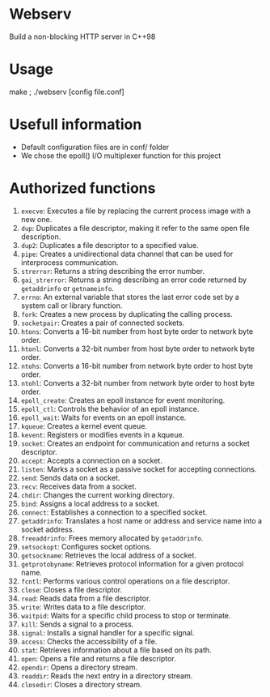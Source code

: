 # Webserv
Build a non-blocking HTTP server in C++98

# Usage
make ; ./webserv [config file.conf]

# Usefull information
- Default configuration files are in conf/ folder
- We chose the epoll() I/O multiplexer function for this project

# Authorized functions
1. `execve`: Executes a file by replacing the current process image with a new one.
2. `dup`: Duplicates a file descriptor, making it refer to the same open file description.
3. `dup2`: Duplicates a file descriptor to a specified value.
4. `pipe`: Creates a unidirectional data channel that can be used for interprocess communication.
5. `strerror`: Returns a string describing the error number.
6. `gai_strerror`: Returns a string describing an error code returned by <code>getaddrinfo</code> or <code>getnameinfo</code>.
7. `errno`: An external variable that stores the last error code set by a system call or library function.
8. `fork`: Creates a new process by duplicating the calling process.
9. `socketpair`: Creates a pair of connected sockets.
10. `htons`: Converts a 16-bit number from host byte order to network byte order.
11. `htonl`: Converts a 32-bit number from host byte order to network byte order.
12. `ntohs`: Converts a 16-bit number from network byte order to host byte order.
13. `ntohl`: Converts a 32-bit number from network byte order to host byte order.
16. `epoll_create`: Creates an epoll instance for event monitoring.
17. `epoll_ctl`: Controls the behavior of an epoll instance.
18. `epoll_wait`: Waits for events on an epoll instance.
19. `kqueue`: Creates a kernel event queue.
20. `kevent`: Registers or modifies events in a kqueue.
21. `socket`: Creates an endpoint for communication and returns a socket descriptor.
22. `accept`: Accepts a connection on a socket.
23. `listen`: Marks a socket as a passive socket for accepting connections.
24. `send`: Sends data on a socket.
25. `recv`: Receives data from a socket.
26. `chdir`: Changes the current working directory.
27. `bind`: Assigns a local address to a socket.
28. `connect`: Establishes a connection to a specified socket.
29. `getaddrinfo`: Translates a host name or address and service name into a socket address.
30. `freeaddrinfo`: Frees memory allocated by <code>getaddrinfo</code>.
31. `setsockopt`: Configures socket options.
32. `getsockname`: Retrieves the local address of a socket.
33. `getprotobyname`: Retrieves protocol information for a given protocol name.
34. `fcntl`: Performs various control operations on a file descriptor.
35. `close`: Closes a file descriptor.
36. `read`: Reads data from a file descriptor.
37. `write`: Writes data to a file descriptor.
38. `waitpid`: Waits for a specific child process to stop or terminate.
39. `kill`: Sends a signal to a process.
40. `signal`: Installs a signal handler for a specific signal.
41. `access`: Checks the accessibility of a file.
42. `stat`: Retrieves information about a file based on its path.
43. `open`: Opens a file and returns a file descriptor.
44. `opendir`: Opens a directory stream.
45. `readdir`: Reads the next entry in a directory stream.
46. `closedir`: Closes a directory stream.
